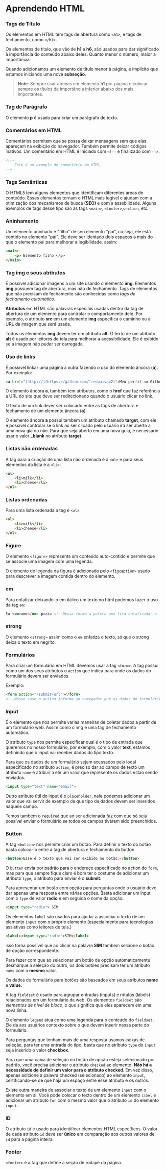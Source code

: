 # Aprendendo HTML

### Tags de Título

Os elementos em HTML têm tags de abertura como `<h1>`, e tags de fechamento, como `</h1>`.

Os elementos de título, que vão de **h1** a **h6**, são usados para dar significado à importância do conteúdo abaixo deles. Quanto menor o número, maior a importância. 

Quando adicionamos um elemento de título menor à página, é implícito que estamos iniciando uma nova **subseção**.

>**Note**: Sempre usar apenas um elemento **h1** por página e colocar sempre os títulos de importância inferior abaixo dos mais importantes.

### Tag de Parágrafo

O elemento **p** é usado para criar um parágrafo de texto.


### Comentários em HTML

Comentários permitem que se possa deixar mensagens sem que elas apareçam na exibição do navegador. Também permite deixar códigos inativos. Um comentário em HTML é iniciado com `<!--` e finalizado com `-->`.

```HTML
<!--
    Este é um exemplo de comentário em HTML.
-->
```

### Tags Semânticas

O HTML5 tem alguns elementos que identificam diferentes áreas de conteúdo. Esses elementos tornam o HTML mais legível e ajudam com a otimização dos mecanismos de busca **(SEO)** e com a assebilidade. Alguns exemplos de tags desse tipo são as tags `<main>`, `<footer>`,`section`, etc.

### Aninhamento

Um elemento aninhado é "filho" de seu elemento "pai", ou seja, ele está contido no elemento "pai". Ele deve ser identado dois espaços a mais do que o elemento pai para melhorar a legibilidade, assim:

```HTML
<main>
    <p> Elemento filho </p>
</main>    
```

### Tag img e seus atributos

É possível adicionar imagens a um site usando o elemento **img**. Elementos **img** possuem tag de abertura, mas não de fechamento. Tags de elementos que não precisam de fechamento são conhecidas como *tags de fechamento automático*.

**Atributos** em HTML são palavras especiais usadas dentro da tag de abertura de um elemento para controlar o comportamento dele. Por exemplo, o atributo **src** em um elemento **img** especifica o caminho ou a URL da imagem que será usada.

Todos os elementos **img** devem ter um atributo **alt**. O texto de um atributo **alt** é usado por leitores de tela para melhorar a acessibilidade. Ele é exibido se a imagem não puder ser carregada.

### Uso de links

É possível linkar uma página a outra fazendo o uso do elemento âncora (**a**). Por exemplo:

```HTML
<a href="[http://](https://github.com/fredpaiva42)">Meu perfil no Github</a> <!-- Estou fazendo link para o meu perfil no github -->
```
O elemento âncora **a**, também tem atributos, como o **href** que faz referência a URL do site que deve ser redirecionado quando o usuário clicar no link.

O texto de um link dever ser colocado entre as tags de abertura e fechamento de um elemento âncora (**a**).

O elemento âncora **a** possui também um atributo chamado **target**, com ele é possível controlar se o link ao ser clicado pelo usuário irá ser aberto a uma nova gia ou não. Para que seja aberto em uma nova guia, é necessário usar o valor **_blank** no atributo **target**.

### Listas não ordenadas

A tag para a criação de uma lista não ordenada é a `<ul>` e para seus elementos da lista é a `<li>`:
```HTML
<ul>
    <li>milk</li>
    <li>cheese</li>
</ul>
```

### Listas ordenadas

Para uma lista ordenada a tag é `<ol>`.
```HTML
<ol>
    <li>milk</li>
    <li>cheese</li>
</ol>
```
### Figure

O elemento `<figure>` representa um conteúdo auto-contido e permite que se associe uma imagem com uma legenda.

O elemento de legenda da figura é adicionado pelo `<figcaption>` usado para descrever a imagem contida dentro do elemento.

### em

Para enfatizar deixando-o em itálico um texto no html podemos fazer o uso da tag `em`:
```HTML
Eu <em>amo</em> pizza <!--Dessa forma a palvra amo fica enfatizada-->
```

### strong

O elemento `<strong>` assim como o `em` enfatiza o texto, só que o strong deixa o texto em negrito.

### Formulários

Para criar um formulário em HTML devemos usar a tag `<form>`. A tag possui como um dos seus atributos o `action` que indica para onde os dados do formulário devem ser enviados.

Exemplo:
```HTML
<form action="/submit-url"></form>
<!--Nesse caso o action informa ao navegador que os dados do formulário devem ser enviados para o caminho /submit-url-->
```

### Input

É o elemento que nos permite varias maneiras de coletar dados a partir de um formulário web. Assim como o img é uma tag de fechamento automático.

O atributo `type` nos permite especificar qual é o tipo de entrada que queremos no nosso formulário, por exemplo, com o valor **text**, estamos definindo que o input vai receber dados do tipo texto.

Para que os dados de um formulário sejam acessados pelo local especificado no atributo `action`, é preciso dar ao campo de texto um atributo `name` e atribuir a ele um valor que represente os dados estão sendo enviados.
```HTML
<input type="text" name="email">
```

Outro atributo útil do input é o `placeholder`, nele podemos adicionar um valor que vai servir de exemplo de que tipo de dados devem ser inseridos naquele campo.

Temos também o `required` que ao ser adicionada faz com que só seja possível enviar o formulário se todos os campos tiverem sido preenchidos.

### Button

A tag `<button>` nos permite criar um botão. Para definir o texto do botão basta coloca-lo entre a tag de abertura e fechamento do button.
```HTML
<button>Esse é o texto que vai ser exibido no botão.</button>
``` 
O `button` envia por padrão para o endereço especificado no action do `form`, mas para que sempre fique claro é bom ter o costume de adicionar um atributo `type`, o atributo para enviar é o **submit**.

Para apresentar um botão com opção para perguntas onde o usuário deve dar apenas uma resposta entre várias opções. Basta adicionar um input com o `type` de valor **radio** e em seguida o nome da opção.
```HTML
<input type="radio"> SIM
```
Os elementos `label` são usados para ajudar a associar o texto de um elemento `input` com o próprio elemento (especialmente para tecnologias assistivas como leitores de tela.)
```HTML
<label><input type="radio">SIM</label>
```
isso torna possível que ao clicar na palavra **SIM** também selcione o botão de opção correspondente.

Para fazer com que ao selecionar um botão de opção automaticamente desmarque a seleção do outro, os dois botões precisam ter um atributo `name` com o **mesmo** valor.

 Os dados de formulário para botões são baseados em seus atributos **name** e **value**.

 A tag `fieldset` é usado para agrupar entradas (inputs) e rótulos (labels) relacionados em um formulário da web. Os elementos `fieldset` são *elementos de nível de bloco*, o que significa que eles aparecem em uma nova linha.

O elemento `legend` atua como uma legenda para o conteúdo do `fieldset`. Ele dá aos usuários contexto sobre o que devem inserir nessa parte do formulário.

Para perguntas que tenham mais de uma resposta usamos caixas de seleção, para ter uma entrada do tipo, basta que no atributo `type` do `input` seja inserido o valor **checkbox**.

Para que uma caixa de seleção ou botão de opção esteja selecionado por padrão, você precisa adicionar o atributo `checked` ao elemento. **Não há a necessidade de definir um valor para o atributo checked**. Em vez disso, apenas adicione a palavra checked (selecionado) ao elemento `input`, certificando-se de que haja um espaço entre esse atributo e os outros.

Existe outra maneira de associar o texto de um elemento `input` com o elemento em si. Você pode colocar o texto dentro de um elemento `label` e adicionar um atributo `for` com o mesmo valor que o atributo `id` do elemento `input`.

### ID

O atributo `id` é usado para identificar elementos HTML específicos. O valor de cada atributo `id` deve ser **único** em comparação aos outros valores de `id` para a página inteira.

### Footer

`<footer>` é a tag que define a seção de rodapé da página.